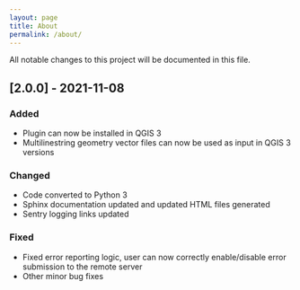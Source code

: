 ```yaml
---
layout: page
title: About
permalink: /about/
---
```


All notable changes to this project will be documented in this file.

## [2.0.0] - 2021-11-08
### Added
- Plugin can now be installed in QGIS 3
- Multilinestring geometry vector files can now be used as input in QGIS 3 versions

### Changed
- Code converted to Python 3
- Sphinx documentation updated and updated HTML files generated
- Sentry logging links updated

### Fixed
- Fixed error reporting logic, user can now correctly enable/disable error submission to the remote server
- Other minor bug fixes
